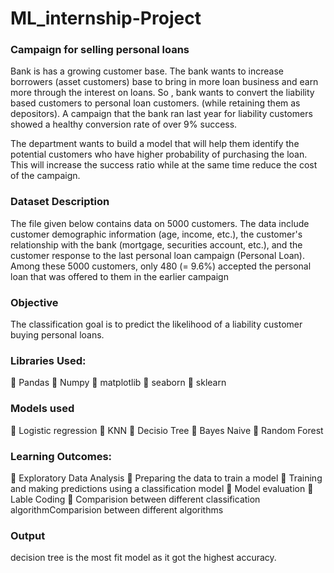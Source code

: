 # ML_internship-Project
### Campaign for selling personal loans
Bank is has a growing customer base. The bank wants to increase borrowers (asset customers) base to bring in more loan business and earn more through the interest on loans. So , bank wants to convert the liability based customers to personal loan customers. (while retaining them as depositors). A campaign that the bank ran last year for liability customers showed a healthy conversion rate of over 9% success.

The department wants to build a model that will help them identify the potential customers who have higher probability of purchasing the loan. This will increase the success ratio while at the same time reduce the cost of the campaign.

### Dataset Description
The file given below contains data on 5000 customers. The data include customer demographic information (age, income, etc.), the customer's relationship with the bank (mortgage, securities account, etc.), and the customer response to the last personal loan campaign (Personal Loan). Among these 5000 customers, only 480 (= 9.6%) accepted the personal loan that was offered to them in the earlier campaign

### Objective
The classification goal is to predict the likelihood of a liability customer buying personal loans.

### Libraries Used:
 Pandas  Numpy  matplotlib  seaborn  sklearn

### Models used
 Logistic regression  KNN  Decisio Tree  Bayes Naive  Random Forest

### Learning Outcomes:
 Exploratory Data Analysis  Preparing the data to train a model  Training and making predictions using a classification model  Model evaluation  Lable Coding  Comparision between different classification algorithmComparision between different algorithms

### Output
decision tree is the most fit model as it got the highest accuracy.